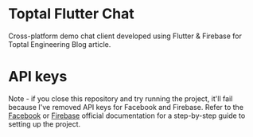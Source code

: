 # Toptal Flutter Chat

Cross-platform demo chat client developed using Flutter & Firebase for Toptal Engineering Blog article.

# API keys

Note - if you close this repository and try running the project, it'll fail because I've removed API keys for Facebook and Firebase. Refer to the [Facebook](https://developers.facebook.com/docs/facebook-login/) or [Firebase](https://firebase.google.com/docs/flutter/setup) official documentation for a step-by-step guide to setting up the project.
